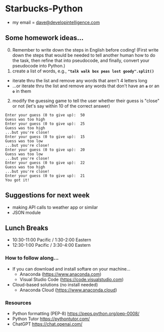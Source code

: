 # Starbucks-Python
* my email = dave@developintelligence.com

## Some homework ideas...
0. Remember to write down the steps in English before coding! (First write down the steps that would be needed to tell another human how to do the task, then refine that into pseudocode, and finally, convert your pseudocode into Python.)
1. create a list of words, e.g., __`"talk walk box peas lost goody".split()`__
  * iterate thru the list and remove any words that aren't 4 letters long
  * ...or iterate thru the list and remove any words that don't have an __`a`__ or an __`o`__ in them
2. modify the guessing game to tell the user whether their guess is "close" or not (let's say within 10 of the correct answer)

```
Enter your guess (0 to give up):  50
Guess was too high
Enter your guess (0 to give up):  25
Guess was too high
...but you're close!
Enter your guess (0 to give up):  15
Guess was too low
...but you're close!
Enter your guess (0 to give up):  20
Guess was too low
...but you're close!
Enter your guess (0 to give up):  22
Guess was too high
...but you're close!
Enter your guess (0 to give up):  21
You got it!
```
    
## Suggestions for next week
* making API calls to weather app or similar
* JSON module
  
## Lunch Breaks
* 10:30-11:00 Pacific / 1:30-2:00 Eastern
*  12:30-1:00 Pacific / 3:30-4:00 Eastern

### How to follow along...
* If you can download and install softare on your machine...
  * Anaconda (https://www.anaconda.com)
  * Visual Studio Code (https://code.visualstudio.com)
* Cloud-based solutions (no install needed)
  * Anaconda Cloud (https://www.anaconda.cloud)

### Resources
* Python formatting (PEP-8) https://peps.python.org/pep-0008/
* Python Tutor https://pythontutor.com/
* ChatGPT https://chat.openai.com/
